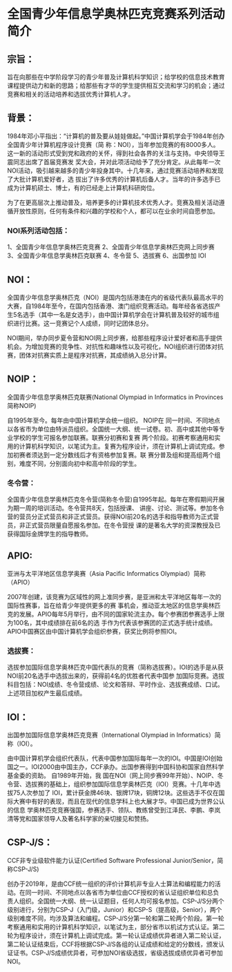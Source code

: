 # 全国青少年信息学奥林匹克竞赛系列活动简介

## 宗旨：

旨在向那些在中学阶段学习的青少年普及计算机科学知识；给学校的信息技术教育课程提供动力和新的思路；给那些有才华的学生提供相互交流和学习的机会；通过竞赛和相关的活动培养和选拔优秀计算机人才。

## 背景：

1984年邓小平指出：“计算机的普及要从娃娃做起。”中国计算机学会于1984年创办全国青少年计算机程序设计竞赛（简 称：NOI），当年参加竞赛的有8000多人。这一新的活动形式受到党和政府的关怀，得到社会各界的关注与支持。中央领导王震同志出席了首届竞赛发 奖大会，并对此项活动给予了充分肯定。从此每年一次NOI活动，吸引越来越多的青少年投身其中。十几年来，通过竞赛活动培养和发现了大批计算机爱好者，选 拔出了许多优秀的计算机后备人才。当年的许多选手已成为计算机硕士、博士，有的已经走上计算机科研岗位。

为了在更高层次上推动普及，培养更多的计算机技术优秀人才。竞赛及相关活动遵循开放性原则，任何有条件和兴趣的学校和个人，都可以在业余时间自愿参加。

### NOI系列活动包括：

  1、全国青少年信息学奥林匹克竞赛
  2、全国青少年信息学奥林匹克网上同步赛
  3、全国青少年信息学奥林匹克联赛
  4、冬令营
  5、选拔赛
  6、出国参加 IOI


## NOI：

全国青少年信息学奥林匹克（NOI）是国内包括港澳在内的省级代表队最高水平的大赛，自1984年至今，在国内包括香港、澳门组织竞赛活动。每年经各省选拔产生5名选手（其中一名是女选手），由中国计算机学会在计算机普及较好的城市组织进行比赛。这一竞赛记个人成绩，同时记团体总分。

NOI期间，举办同步夏令营和NOI网上同步赛，给那些程序设计爱好者和高手提供机会。为增加竞赛的竞争性、对抗性和趣味性以及可视化，NOI组织进行团体对抗赛，团体对抗赛实质上是程序对抗赛，其成绩纳入总分计算。

## NOIP：

全国青少年信息学奥林匹克联赛(National Olympiad in Informatics in Provinces简称NOIP)

自1995年至今。每年由中国计算机学会统一组织。 NOIP在 同一时间、不同地点以各省市为单位由特派员组织。全国统一大纲、统一试卷。初、高中或其他中等专业学校的学生可报名参加联赛。联赛分初赛和复赛 两个阶段。初赛考察通用和实用的计算机科学知识，以笔试为主。复赛为程序设计，须在计算机上调试完成。参加初赛者须达到一定分数线后才有资格参加复赛。联 赛分普及组和提高组两个组别，难度不同，分别面向初中和高中阶段的学生。

### 冬令营：

全国青少年信息学奥林匹克冬令营(简称冬令营)自1995年起。每年在寒假期间开展为期一周的培训活动。冬令营共8天，包括授课、 讲座、讨论、测试等。参加冬令营的营员分正式营员和非正式营员。获得NOI前20名的选手和指导教师为正式营员，非正式营员限量自愿报名参加。在冬令营授 课的是著名大学的资深教授及已获得国际金牌学生的指导教师。

## APIO:

亚洲与太平洋地区信息学奥赛（Asia Pacific Informatics Olympiad）简称（APIO）

2007年创建，该竞赛为区域性的网上准同步赛，是亚洲和太平洋地区每年一次的国际性赛事，旨在给青少年提供更多的赛 事机会，推动亚太地区的信息学奥林匹克的发展。APIO每年5月举行，由不同的国家轮流主办。每个参赛团参赛选手上限为100名，其中成绩排在前6名的选 手作为代表该参赛团的正式选手统计成绩。APIO中国赛区由中国计算机学会组织参赛，获奖比例将参照IOI。

### 选拔赛：

选拔参加国际信息学奥林匹克中国代表队的竞赛（简称选拔赛）。IOI的选手是从获NOI前20名选手中选拔出来的，获得前4名的优胜者代表中国参 加国际竞赛。选拔科目包括：NOI成绩、冬令营成绩、论文和答辩、平时作业、选拔赛成绩、口试。上述项目加权产生最后成绩。

## IOI：

出国参加国际信息学奥林匹克竞赛（International Olympiad in Informatics）简称（IOI）。

由中国计算机学会组织代表队，代表中国参加国际每年一次的IOI。中国是IOI创始国之一。IOI2000由中国主办，CCF承办。出国参赛得到中国科协和国家自然科学基金委的资助。
自1989年开始，我 国在NOI（网上同步赛99年开始）、NOIP、冬令营、选拔赛的基础上，组织参加国际信息学奥林匹克（IOI）竞赛。十几年中选拔75人次参加了 IOI，累计获金牌46块、银牌17块，铜牌12块。这些选手不仅在国际大赛中有好的表现，而且在现代的信息学科上也大展才华。中国已成为世界公认的信息 学奥林匹克竞赛强国，参赛选手、领队、教练曾受到江泽民、李鹏、李岚清等党和国家领导人及著名科学家的亲切接见和赞扬。

## CSP-J/S：

CCF非专业级软件能力认证(Certified Software Professional Junior/Senior，简称CSP-J/S)

创办于2019年，是由CCF统一组织的评价计算机非专业人士算法和编程能力的活动。在同一时间、不同地点以各省市为单位由CCF授权的省认证组织单位和总负责人组织。全国统一大纲、统一认证题目，任何人均可报名参加。CSP-J/S分两个级别进行，分别为CSP-J（入门级，Junior）和CSP-S（提高级，Senior），两个级别难度不同，均涉及算法和编程。CSP-J/S分第一轮和第二轮两个阶段。第一轮考察通用和实用的计算机科学知识，以笔试为主，部分省市以机试方式认证。第二轮为程序设计，须在计算机上调试完成。第一轮认证成绩优异者进入第二轮认证，第二轮认证结束后，CCF将根据CSP-J/S各组的认证成绩和给定的分数线，颁发认证证书。CSP-J/S成绩优异者，可参加NOI省级选拔，省级选拔成绩优异者可参加NOI。

